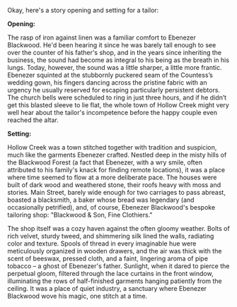 Okay, here's a story opening and setting for a tailor:

**Opening:**

The rasp of iron against linen was a familiar comfort to Ebenezer Blackwood. He'd been hearing it since he was barely tall enough to see over the counter of his father's shop, and in the years since inheriting the business, the sound had become as integral to his being as the breath in his lungs. Today, however, the sound was a little sharper, a little more frantic. Ebenezer squinted at the stubbornly puckered seam of the Countess’s wedding gown, his fingers dancing across the pristine fabric with an urgency he usually reserved for escaping particularly persistent debtors. The church bells were scheduled to ring in just three hours, and if he didn’t get this blasted sleeve to lie flat, the whole town of Hollow Creek might very well hear about the tailor's incompetence before the happy couple even reached the altar.

**Setting:**

Hollow Creek was a town stitched together with tradition and suspicion, much like the garments Ebenezer crafted. Nestled deep in the misty hills of the Blackwood Forest (a fact that Ebenezer, with a wry smile, often attributed to his family's knack for finding remote locations), it was a place where time seemed to flow at a more deliberate pace. The houses were built of dark wood and weathered stone, their roofs heavy with moss and stories. Main Street, barely wide enough for two carriages to pass abreast, boasted a blacksmith, a baker whose bread was legendary (and occasionally petrified), and, of course, Ebenezer Blackwood's bespoke tailoring shop: "Blackwood & Son, Fine Clothiers."

The shop itself was a cozy haven against the often gloomy weather. Bolts of rich velvet, sturdy tweed, and shimmering silk lined the walls, radiating color and texture. Spools of thread in every imaginable hue were meticulously organized in wooden drawers, and the air was thick with the scent of beeswax, pressed cloth, and a faint, lingering aroma of pipe tobacco – a ghost of Ebenezer's father. Sunlight, when it dared to pierce the perpetual gloom, filtered through the lace curtains in the front window, illuminating the rows of half-finished garments hanging patiently from the ceiling. It was a place of quiet industry, a sanctuary where Ebenezer Blackwood wove his magic, one stitch at a time.
